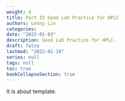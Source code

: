 ```yaml
---
weight: 4
title: Part IV Good Lab Practice for HPLC
authors: Lenny Lin
categories: 
date: "2022-01-03"
description: Good Lab Practice for HPLC.
draft: false
lastmod: "2022-01-19"
series: null
tags: null
toc: true
bookCollapseSection: true
---
```


It is about template.

<!--more-->

